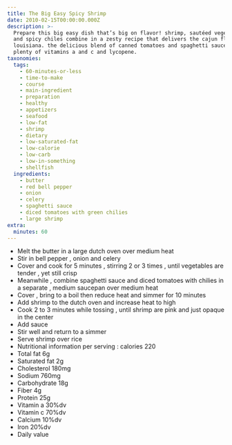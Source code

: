 ```yaml
---
title: The Big Easy Spicy Shrimp
date: 2010-02-15T00:00:00.000Z
description: >-
  Prepare this big easy dish that’s big on flavor! shrimp, sautéed vegetables
  and spicy chiles combine in a zesty recipe that delivers the cajun flavors of
  louisiana. the delicious blend of canned tomatoes and spaghetti sauce also add
  plenty of vitamins a and c and lycopene.
taxonomies:
  tags:
    - 60-minutes-or-less
    - time-to-make
    - course
    - main-ingredient
    - preparation
    - healthy
    - appetizers
    - seafood
    - low-fat
    - shrimp
    - dietary
    - low-saturated-fat
    - low-calorie
    - low-carb
    - low-in-something
    - shellfish
  ingredients:
    - butter
    - red bell pepper
    - onion
    - celery
    - spaghetti sauce
    - diced tomatoes with green chilies
    - large shrimp
extra:
  minutes: 60
---
```

 - Melt the butter in a large dutch oven over medium heat
 - Stir in bell pepper , onion and celery
 - Cover and cook for 5 minutes , stirring 2 or 3 times , until vegetables are tender , yet still crisp
 - Meanwhile , combine spaghetti sauce and diced tomatoes with chilies in a separate , medium saucepan over medium heat
 - Cover , bring to a boil then reduce heat and simmer for 10 minutes
 - Add shrimp to the dutch oven and increase heat to high
 - Cook 2 to 3 minutes while tossing , until shrimp are pink and just opaque in the center
 - Add sauce
 - Stir well and return to a simmer
 - Serve shrimp over rice
 - Nutritional information per serving : calories 220
 - Total fat 6g
 - Saturated fat 2g
 - Cholesterol 180mg
 - Sodium 760mg
 - Carbohydrate 18g
 - Fiber 4g
 - Protein 25g
 - Vitamin a 30%dv
 - Vitamin c 70%dv
 - Calcium 10%dv
 - Iron 20%dv
 - Daily value
